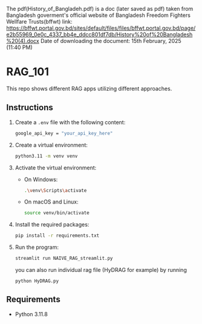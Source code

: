 The pdf(History_of_Bangladeh.pdf) is a doc (later saved as pdf) taken from Bangladesh goverment's official website of Bangladesh Freedom Fighters Wellfare Trusts(bffwt)
link: https://bffwt.portal.gov.bd/sites/default/files/files/bffwt.portal.gov.bd/page/e2b55969_0e0c_4337_bb4e_ddcc801df7db/History%20of%20Bangladesh%20(4).docx
Date of downloading the document: 15th February, 2025 (11:40 PM)

# RAG_101
This repo shows different RAG apps utilizing different approaches. 

## Instructions

1. Create a `.env` file with the following content:
    ```bash
    google_api_key = "your_api_key_here"
    ```

2. Create a virtual environment:
    ```bash
    python3.11 -m venv venv
    ```

3. Activate the virtual environment:
    - On Windows:
        ```bash
        .\venv\Scripts\activate
        ```
    - On macOS and Linux:
        ```bash
        source venv/bin/activate
        ```

4. Install the required packages:
    ```bash
    pip install -r requirements.txt
    ```

5. Run the program:
    ```bash
    streamlit run NAIVE_RAG_streamlit.py
    ```
    you can also run individual rag file (HyDRAG for example) by running
    ```
    python HyDRAG.py
    ```

## Requirements
- Python 3.11.8
